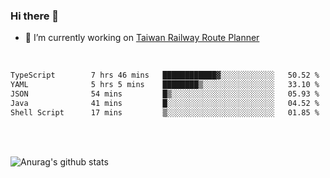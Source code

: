 ### Hi there 👋

- 🔭 I’m currently working on [Taiwan Railway Route Planner](https://github.com/Taiwan-Railway-Route-Planner)

<br/>

<!--START_SECTION:waka-->

```txt
TypeScript        7 hrs 46 mins   ████████████▓░░░░░░░░░░░░   50.52 %
YAML              5 hrs 5 mins    ████████▒░░░░░░░░░░░░░░░░   33.10 %
JSON              54 mins         █▒░░░░░░░░░░░░░░░░░░░░░░░   05.93 %
Java              41 mins         █░░░░░░░░░░░░░░░░░░░░░░░░   04.52 %
Shell Script      17 mins         ▒░░░░░░░░░░░░░░░░░░░░░░░░   01.85 %
```

<!--END_SECTION:waka-->

<br/>
<br/>

![Anurag's github stats](https://github-readme-stats.vercel.app/api?username=DepickereSven&show_icons=true&theme=tokyonight)



<!--
**DepickereSven/DepickereSven** is a ✨ _special_ ✨ repository because its `README.md` (this file) appears on your GitHub profile.

Here are some ideas to get you started:

- 🔭 I’m currently working on ...
- 🌱 I’m currently learning ...
- 👯 I’m looking to collaborate on ...
- 🤔 I’m looking for help with ...
- 💬 Ask me about ...
- 📫 How to reach me: ...
- 😄 Pronouns: ...
- ⚡ Fun fact: ...
-->
